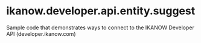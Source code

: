 ikanow.developer.api.entity.suggest
===================================

Sample code that demonstrates ways to connect to the IKANOW Developer API (developer.ikanow.com)